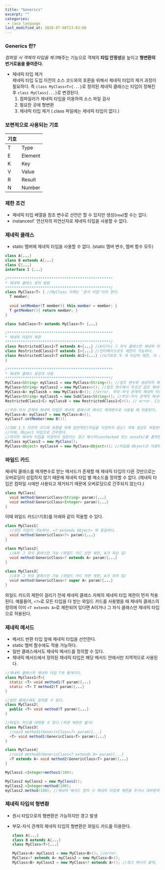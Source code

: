 ```yaml
---
title: "Generics"
excerpt: ""
categories:
 - java language
last_modified_at: 2020-07-08T23:03:00
---
```


### Generics 란?

*컴파일 시 객체의 타입을 체크*해주는 기능으로 객체의 **타입 안정성**을 높이고 **형변환의 번거로움을 줄여준다.**

- 제네릭 타입 제거  
  제네릭 타입 도입 이전의 소스 코드와의 호환을 위해서 제네릭 타입의 제거 과정이 필요하다. 즉 `class MyClass<T>{...}`로 정의된 제네릭 클래스는 타입이 정해진 후 `class MyClass{...}`로 변경된다.
  1. 컴파일러가 제네릭 타입을 이용하여 소스 파일 검사
  2. 필요한 곳에 형변환
  3. 제네릭 타입 제거 (.class 파일에는 제네릭 타입이 없다.)



### 보편적으로 사용되는 기호

| 기호 |         |
| ---- | ------- |
| T    | Type    |
| E    | Element |
| K    | Key     |
| V    | Value   |
| R    | Result  |
| N    | Number  |



### 제한 조건

- 제네릭 타입 배열을 참조 변수로 선언은 할 수 있지만 생성(`new`)할 수는 없다.
- instanceof` 연산자의 피연산자로 제네릭 타입을 사용할 수 없다.



### 제네릭 클래스

- static 멤버에 제네릭 타입을 사용할 수 없다. (static 멤버 변수, 멤버 함수 모두)

```java
class A{...}
class B extends A{...}
class C{...}
interface I {...}

/************************************************
* 제네릭 클래스 정의 방법
************************************************/
class MyClass<T> { //MyClass 자체는 '원시 타입'이라 한다.
  T member;
  
  void setMember(T member){ this.member = member; }
  T getMember(){ return member; }
}

class SubClass<T> extends MyClass<T> {...}

/************************************************
* 제네릭 타입의 제한
************************************************/
class RestrictedClass1<T extends A>{...} //A이거나 그 자식 클래스만 제네릭 타입으로 지정할 수 있다.
class RestrictedClass2<T extends I>{...} //인터페이스로도 제한이 가능하다.
class RestrictedClass3<T extends A&I>{...} //&기호로 두 개 이상의 제한, 이 경우 제네릭 타입은 A이거나 그 자식 클래스 이면서 I 인터페이스를 구현해야한다는 뜻이다.
}

/************************************************
* 제네릭 클래스 생성과 사용
************************************************/
MyClass<String> myClass1 = new MyClass<String>(); //참조 변수와 생성자의 제네릭 타입은 무조건 같아야한다.
MyClass<String> myClass2 = new MyClass<>(); //참조 변수에서 무조건 같은 제네릭 타입이 생성자 타입으로 지정되어야함을 알고있기 때문에 생략 가능
MyClass<A> myClass6 = new MyClass<B>(); //error. 부모-자식 관계의 제네릭 타입은 제네릭 클래스 객체 생성 시 허용되지 않는다. 제네릭 타입은 무조건 같아야한다.
MyClass<String> myClass5 = new SubClass<String>(); //부모-자식 관계의 제네릭 클래스도 제네릭 타입은 일치해야한다.
RestrictedClass1<C> myClass8 = new RestrictedClass1<C>(); // error. C는 A의 자식 클래스가 아니다.

//부모-자식 관계의 제네릭 타입은 제네릭 클래스의 메서드 매개변수로 사용될 때 허용된다.
MyClass<A> myClass7 = new MyClass<A>();
myClass7.setMember(new B());

//JDK 1.5 이전의 코드와 호환을 위해 일반적인(타입을 지정하지 않는) 객체 생성도 허용한다.
//이때, Object 타입으로 간주한다.
//하지만 제네릭 타입을 지정하지 않았다는 경고 메시지(unchecked 또는 unsafe)를 출력한다.
MyClass myClass3 = new MyClass();
MyClass<Object> myClass4 = new MyClass<Object>(); //타입을 Object로 지정하면 경고 메시지는 출력되지 않는다.
```



### 와일드 카드

제네릭 클래스를 매개변수로 받는 메서드가 존재할 때 제네릭 타입이 다른 것만으로는 오버로딩이 성립하지 않기 때문에 제네릭 타입 별 메소드를 정의할 수 없다. (제네릭 타입은 컴파일 시에만 사용되고 제거되기 때문에 오버로딩으로 간주되지 않는다.)

```java
class MyClass{
  void method(GenericClass<String> param){...}
  void method(GenericClass<Integer> param){...}
}
```

이때 와일드 카드(`?`기호)를 아래와 같이 적용할 수 있다.

```java
class MyClass1{
  //모든 타입이 가능하다. <? extends Object> 와 동일하다.
  void method(GenericClass<?> param){...}
}

class MyClass2{
  //A와 그 자식 클래스만 가능 (와일드 카드 상한 제한, A가 최상 임)
  void method(GenericClass<? extends A> param){...}
}
  
class MyClass3{
  //A와 그 부모 클래스만 가능 (와일드 카드 하한 제한, A가 최하 임)
  void method(GenericClass<? super A> param){...}
}
```

와일드 카드의 제한이 걸리기 전에 제네릭 클래스 자체의 제네릭 타입 제한이 먼저 적용된다. 예를들어, `<?>`로 모든 타입을 다 받는 와일드 카드를 사용했을 때 제네릭 클래스의 정의에 이미 `<T extends A>`로 제한되어 있다면 A이거나 그 자식 클래스만 제네릭 타입으로 허용된다.



### 제네릭 메서드

- 메서드 반환 타입 앞에 제네릭 타입을 선언한다. 
- static 멤버 함수에도 적용 가능하다.
- 일반 클래스에서도 제네릭 메서드를 정의할 수 있다. 
- 제네릭 메서드에서 정의된 제네릭 타입은 해당 메서드 안에서만 지역적으로 사용된다.

```java
//제네릭 클래스의 제네릭 타입 T와 별개이다.
class MyClass1<T>{
  static <T> void method1(T param){...}
  static <T> T method2(T param){...}
}

//일반 클래스에도 정의할 수 있다.
class MyClass2{
  public <T> void method(T param){...}
}

//와일드 카드를 대체할 수 있다.(하한 제한은 불가)
class MyClass3{
  //void method1(GenericClass<?> param){...}
  <T> void method1(GenericClass<T> param){...}
}

class MyClass4{
  //void method2(GenericClass<? extends A> param){...}
  <T extends A> void method2(GenericClass<T> param){...}
}

MyClass1.<Integer>methos1(100);

MyClass2 myClass2 = new MyClass2();
myClass2.<Integer>method(100);
myClass2.method(100); //제네릭 메서드 정의 시 제네릭 타입에 제한을 두거나 대부분의 일반적인 타입의 경우 컴파일러가 추정 가능하여 생략할 수 있다.
```



### 제네릭 타입의 형변환

- 원시 타입으로의 형변환은 가능하지만 경고 발생

- 부모-자식 관계의 제네릭 타입의 형변환은 와일드 카드를 이용한다.  

  ```java
  class A{...}
  class B extends A{...}
  class MyClass<T>{...}
  
  MyClass<A> myClass1 = new MyClass<B>(); //error.
  MyClass<? extends A> myClass2 = new MyClass<B>();
  MyClass<B> myClass3 = new MyClass<? extends A>(); //경고 메시지 출력, 확인되지 않은 형변환
  ```

